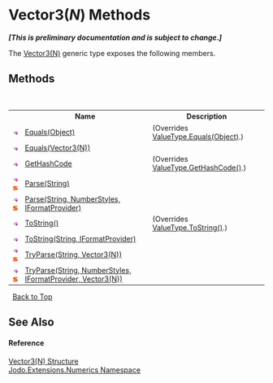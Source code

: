 # Vector3(*N*) Methods
 _**\[This is preliminary documentation and is subject to change.\]**_

The <a href="T_Jodo_Extensions_Numerics_Vector3_1">Vector3(N)</a> generic type exposes the following members.


## Methods
&nbsp;<table><tr><th></th><th>Name</th><th>Description</th></tr><tr><td>![Public method](media/pubmethod.gif "Public method")</td><td><a href="M_Jodo_Extensions_Numerics_Vector3_1_Equals_1">Equals(Object)</a></td><td> (Overrides <a href="https://docs.microsoft.com/dotnet/api/system.valuetype.equals#system-valuetype-equals(system-object)" target="_blank" rel="noopener noreferrer">ValueType.Equals(Object)</a>.)</td></tr><tr><td>![Public method](media/pubmethod.gif "Public method")</td><td><a href="M_Jodo_Extensions_Numerics_Vector3_1_Equals">Equals(Vector3(N))</a></td><td /></tr><tr><td>![Public method](media/pubmethod.gif "Public method")</td><td><a href="M_Jodo_Extensions_Numerics_Vector3_1_GetHashCode">GetHashCode</a></td><td> (Overrides <a href="https://docs.microsoft.com/dotnet/api/system.valuetype.gethashcode#system-valuetype-gethashcode" target="_blank" rel="noopener noreferrer">ValueType.GetHashCode()</a>.)</td></tr><tr><td>![Public method](media/pubmethod.gif "Public method")![Static member](media/static.gif "Static member")</td><td><a href="M_Jodo_Extensions_Numerics_Vector3_1_Parse">Parse(String)</a></td><td /></tr><tr><td>![Public method](media/pubmethod.gif "Public method")![Static member](media/static.gif "Static member")</td><td><a href="M_Jodo_Extensions_Numerics_Vector3_1_Parse_1">Parse(String, NumberStyles, IFormatProvider)</a></td><td /></tr><tr><td>![Public method](media/pubmethod.gif "Public method")</td><td><a href="M_Jodo_Extensions_Numerics_Vector3_1_ToString">ToString()</a></td><td> (Overrides <a href="https://docs.microsoft.com/dotnet/api/system.valuetype.tostring#system-valuetype-tostring" target="_blank" rel="noopener noreferrer">ValueType.ToString()</a>.)</td></tr><tr><td>![Public method](media/pubmethod.gif "Public method")</td><td><a href="M_Jodo_Extensions_Numerics_Vector3_1_ToString_1">ToString(String, IFormatProvider)</a></td><td /></tr><tr><td>![Public method](media/pubmethod.gif "Public method")![Static member](media/static.gif "Static member")</td><td><a href="M_Jodo_Extensions_Numerics_Vector3_1_TryParse">TryParse(String, Vector3(N))</a></td><td /></tr><tr><td>![Public method](media/pubmethod.gif "Public method")![Static member](media/static.gif "Static member")</td><td><a href="M_Jodo_Extensions_Numerics_Vector3_1_TryParse_1">TryParse(String, NumberStyles, IFormatProvider, Vector3(N))</a></td><td /></tr></table>&nbsp;
<a href="#vector3(*n*)-methods">Back to Top</a>

## See Also


#### Reference
<a href="T_Jodo_Extensions_Numerics_Vector3_1">Vector3(N) Structure</a><br /><a href="N_Jodo_Extensions_Numerics">Jodo.Extensions.Numerics Namespace</a><br />